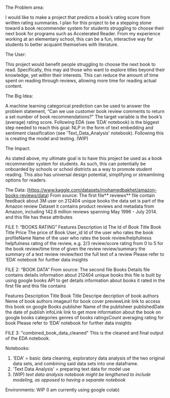 ﻿The Problem area: 


I would like to make a project that predicts a book’s rating score from written rating summaries.  I plan for this project to be a stepping stone toward a book recommender system for students struggling to choose their next book for programs such as Accelerated Reader. From my experience working at an elementary school, this can be a fun, interactive way for students to better acquaint themselves with literature.  


The User: 


This project would benefit people struggling to choose the next book to read. Specifically, this may aid those who want to explore titles beyond their knowledge, yet within their interests. This can reduce the amount of time spent on reading through reviews, allowing more time for reading actual content. 




The Big Idea: 


A machine learning categorical prediction can be used to answer the problem statement, “Can we use customer book review comments to return a set number of  book recommendations?”  The target variable is the book’s (average) rating score. Following EDA (see ‘EDA’ notebook) is the biggest step needed to reach this goal: NLP in the form of text embedding and sentiment classification (see 'Text_Data_Analysis' notebook). 
Following this is creating the model and testing. (WIP)




The Impact: 


As stated above, my ultimate goal is to have this project be used as a book recommender system for students. As such, this can potentially be onboarded by schools or school districts as a way to promote student reading. This also has universal design potential, simplifying or streamlining options for readers. 


The Data: 
(https://www.kaggle.com/datasets/mohamedbakhet/amazon-books-reviews/data)
From source:
The first file** reviews** file contain feedback about 3M user on 212404 unique books the data set is part of the Amazon review Dataset it contains product reviews and metadata from Amazon, including 142.8 million reviews spanning May 1996 - July 2014.
and this file has these attributes

FILE 1: “BOOKS RATING”
Features                Description
id                        The Id of Book
Title                        Book Title
Price                        The price of Book
User_id                Id of the user who rates the book
profileName                Name of the user who rates the book
review/helpfulness        helpfulness rating of the review, e.g. 2/3
review/score                rating from 0 to 5 for the book
review/time                time of given the review
review/summary        the summary of a text review
review/text                the full text of a review
Please refer to ‘EDA’ notebook for further data insights

FILE 2: “BOOK DATA”
From source:
The second file Books Details file contains details information about 212404 unique books 
this file is built by using google books API to get details information about books it rated in the first file
and this file contains

Features                Description
Title                        Book Title
Descripe                decription of book
authors                Neme of book authors
imageurl                  for book cover
previewLink                link to access this book on google Books
publisher                Name of the publisheer
publishedDate                the date of publish
infoLink                link to get more information about the book on google books
categories                genres of books
ratingsCount                averaging rating for book
Please refer to ‘EDA’ notebook for further data insights

FILE 3: "combined_book_data_cleaned"
This is the cleaned and final output of the EDA notebook. 



Notebooks:
1. 'EDA' = basic data cleaning, exploratory data analysis of the two original data sets, and combining said data sets into one dataframe.
2. 'Text Data Analysis' = preparing text data for model use
3. (WIP) *text data analysis notebook might be lengthened to include modeling, as opposed to having a separate notebook*


Environments:
WIP (I am currently using google colab)
